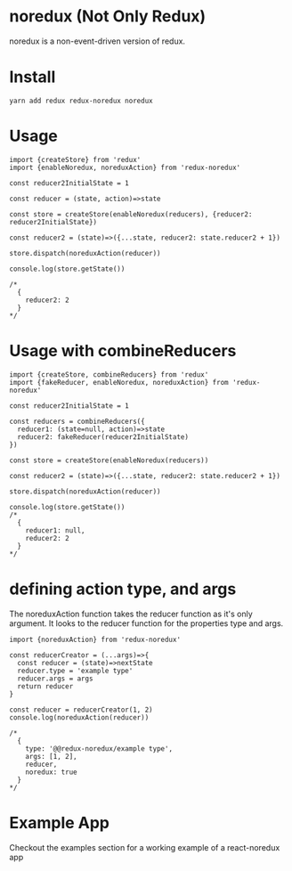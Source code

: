 # noredux (Not Only Redux)

noredux is a non-event-driven version of redux. 

# Install

```
yarn add redux redux-noredux noredux
```

# Usage

```
import {createStore} from 'redux'
import {enableNoredux, noreduxAction} from 'redux-noredux'

const reducer2InitialState = 1

const reducer = (state, action)=>state

const store = createStore(enableNoredux(reducers), {reducer2: reducer2InitialState})

const reducer2 = (state)=>({...state, reducer2: state.reducer2 + 1})

store.dispatch(noreduxAction(reducer))

console.log(store.getState())

/*
  {
    reducer2: 2
  }
*/
```

# Usage with combineReducers

```
import {createStore, combineReducers} from 'redux'
import {fakeReducer, enableNoredux, noreduxAction} from 'redux-noredux'

const reducer2InitialState = 1

const reducers = combineReducers({
  reducer1: (state=null, action)=>state
  reducer2: fakeReducer(reducer2InitialState)
})

const store = createStore(enableNoredux(reducers))

const reducer2 = (state)=>({...state, reducer2: state.reducer2 + 1})

store.dispatch(noreduxAction(reducer))

console.log(store.getState())
/*
  {
    reducer1: null,
    reducer2: 2
  }
*/
```

# defining action type, and args

The noreduxAction function takes the reducer function as it's only argument. It looks to the reducer function for the properties type and args.

```
import {noreduxAction} from 'redux-noredux'

const reducerCreator = (...args)=>{
  const reducer = (state)=>nextState
  reducer.type = 'example type'
  reducer.args = args
  return reducer
}

const reducer = reducerCreator(1, 2)
console.log(noreduxAction(reducer))

/*
  {
    type: '@@redux-noredux/example type',
    args: [1, 2],
    reducer,
    noredux: true
  }
*/
```

# Example App

Checkout the examples section for a working example of a react-noredux app
